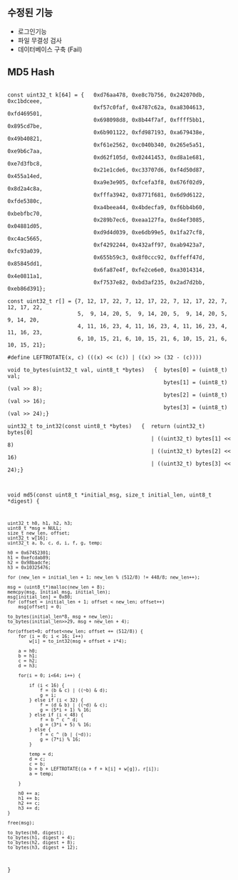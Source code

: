 

## 수정된 기능

+ 로그인기능
+ 파일 무결성 검사
+ 데이터베이스 구축 (Fail)


## MD5 Hash
<pre><code>
const uint32_t k[64] = {   0xd76aa478, 0xe8c7b756, 0x242070db, 0xc1bdceee,   
                           0xf57c0faf, 0x4787c62a, 0xa8304613, 0xfd469501,   
                           0x698098d8, 0x8b44f7af, 0xffff5bb1, 0x895cd7be,   
                           0x6b901122, 0xfd987193, 0xa679438e, 0x49b40821,   
                           0xf61e2562, 0xc040b340, 0x265e5a51, 0xe9b6c7aa,   
                           0xd62f105d, 0x02441453, 0xd8a1e681, 0xe7d3fbc8,    
                           0x21e1cde6, 0xc33707d6, 0xf4d50d87, 0x455a14ed,    
                           0xa9e3e905, 0xfcefa3f8, 0x676f02d9, 0x8d2a4c8a,    
                           0xfffa3942, 0x8771f681, 0x6d9d6122, 0xfde5380c,    
                           0xa4beea44, 0x4bdecfa9, 0xf6bb4b60, 0xbebfbc70,    
                           0x289b7ec6, 0xeaa127fa, 0xd4ef3085, 0x04881d05,    
                           0xd9d4d039, 0xe6db99e5, 0x1fa27cf8, 0xc4ac5665,    
                           0xf4292244, 0x432aff97, 0xab9423a7, 0xfc93a039,    
                           0x655b59c3, 0x8f0ccc92, 0xffeff47d, 0x85845dd1,    
                           0x6fa87e4f, 0xfe2ce6e0, 0xa3014314, 0x4e0811a1,    
                           0xf7537e82, 0xbd3af235, 0x2ad7d2bb, 0xeb86d391};
                           
const uint32_t r[] = {7, 12, 17, 22, 7, 12, 17, 22, 7, 12, 17, 22, 7, 12, 17, 22,
                      5,  9, 14, 20, 5,  9, 14, 20, 5,  9, 14, 20, 5,  9, 14, 20,
                      4, 11, 16, 23, 4, 11, 16, 23, 4, 11, 16, 23, 4, 11, 16, 23,
                      6, 10, 15, 21, 6, 10, 15, 21, 6, 10, 15, 21, 6, 10, 15, 21};
                      
#define LEFTROTATE(x, c) (((x) << (c)) | ((x) >> (32 - (c))))

void to_bytes(uint32_t val, uint8_t *bytes)   {  bytes[0] = (uint8_t) val;
                                                 bytes[1] = (uint8_t) (val >> 8);
                                                 bytes[2] = (uint8_t) (val >> 16);
                                                 bytes[3] = (uint8_t) (val >> 24);}
                                                      
uint32_t to_int32(const uint8_t *bytes)   {  return (uint32_t) bytes[0]    
                                             | ((uint32_t) bytes[1] << 8)    
                                             | ((uint32_t) bytes[2] << 16)    
                                             | ((uint32_t) bytes[3] << 24);} </code></pre>
<code><pre>                                             
void md5(const uint8_t *initial_msg, size_t initial_len, uint8_t *digest) {

    uint32_t h0, h1, h2, h3;
    uint8_t *msg = NULL;
    size_t new_len, offset;
    uint32_t w[16];
    uint32_t a, b, c, d, i, f, g, temp;

    h0 = 0x67452301;
    h1 = 0xefcdab89;
    h2 = 0x98badcfe;
    h3 = 0x10325476;

    for (new_len = initial_len + 1; new_len % (512/8) != 448/8; new_len++);

    msg = (uint8_t*)malloc(new_len + 8);
    memcpy(msg, initial_msg, initial_len);
    msg[initial_len] = 0x80;
    for (offset = initial_len + 1; offset < new_len; offset++)
        msg[offset] = 0;

    to_bytes(initial_len*8, msg + new_len);
    to_bytes(initial_len>>29, msg + new_len + 4);

    for(offset=0; offset<new_len; offset += (512/8)) {
        for (i = 0; i < 16; i++)
            w[i] = to_int32(msg + offset + i*4);

        a = h0;
        b = h1;
        c = h2;
        d = h3;

        for(i = 0; i<64; i++) {

            if (i < 16) {
                f = (b & c) | ((~b) & d);
                g = i;
            } else if (i < 32) {
                f = (d & b) | ((~d) & c);
                g = (5*i + 1) % 16;
            } else if (i < 48) {
                f = b ^ c ^ d;
                g = (3*i + 5) % 16;
            } else {
                f = c ^ (b | (~d));
                g = (7*i) % 16;
            }

            temp = d;
            d = c;
            c = b;
            b = b + LEFTROTATE((a + f + k[i] + w[g]), r[i]);
            a = temp;

        }

        h0 += a;
        h1 += b;
        h2 += c;
        h3 += d;
    }

    free(msg);

    to_bytes(h0, digest);
    to_bytes(h1, digest + 4);
    to_bytes(h2, digest + 8);
    to_bytes(h3, digest + 12);
}
 </pre></code>


  
    
